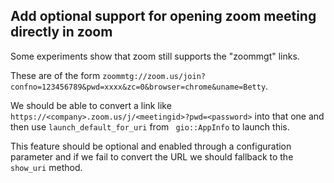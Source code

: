 ## Add optional support for opening zoom meeting directly in zoom

Some experiments show that zoom still supports the "zoommgt" links.

These are of the form `zoommtg://zoom.us/join?confno=123456789&pwd=xxxx&zc=0&browser=chrome&uname=Betty`.

We should be able to convert a link like `https://<company>.zoom.us/j/<meetingid>?pwd=<password>` into that one and then use `launch_default_for_uri` from ` gio::AppInfo` to launch this.

This feature should be optional and enabled through a configuration parameter and if we fail to convert the URL we should fallback to the `show_uri` method. 
